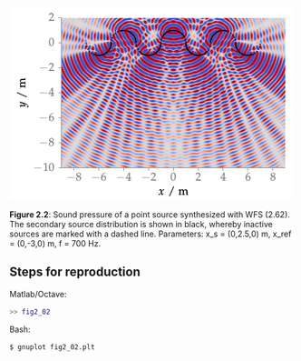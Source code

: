 ![Fig 2.2](fig2_02.png)

**Figure 2.2**: Sound pressure of a point source synthesized with WFS (2.62).
The secondary source distribution is shown in black, whereby inactive sources
are marked with a dashed line. Parameters: x_s = (0,2.5,0) m, x_ref = (0,-3,0)
m, f = 700 Hz.

## Steps for reproduction

Matlab/Octave:
```Matlab
>> fig2_02
```

Bash:
```Bash
$ gnuplot fig2_02.plt
```
